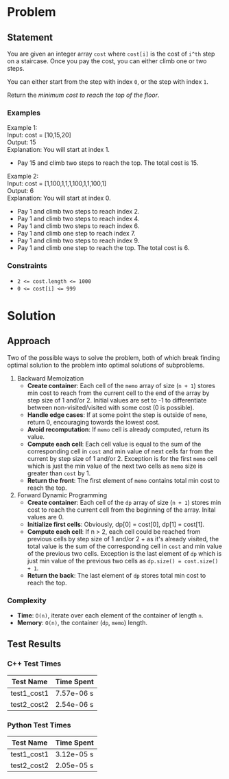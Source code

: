 # Problem

## Statement
You are given an integer array `cost` where `cost[i]` is the cost of `i^th` step on a staircase. Once you pay the cost, you can either climb one or two steps.

You can either start from the step with index `0`, or the step with index `1`.

Return the _minimum cost to reach the top of the floor_.

### Examples
Example 1: \
Input: cost = [10,15,20] \
Output: 15 \
Explanation: You will start at index 1.
- Pay 15 and climb two steps to reach the top.
The total cost is 15.

Example 2: \
Input: cost = [1,100,1,1,1,100,1,1,100,1] \
Output: 6 \
Explanation: You will start at index 0.
- Pay 1 and climb two steps to reach index 2.
- Pay 1 and climb two steps to reach index 4.
- Pay 1 and climb two steps to reach index 6.
- Pay 1 and climb one step to reach index 7.
- Pay 1 and climb two steps to reach index 9.
- Pay 1 and climb one step to reach the top.
The total cost is 6.


### Constraints
- `2 <= cost.length <= 1000`
- `0 <= cost[i] <= 999`


# Solution

## Approach
Two of the possible ways to solve the problem, both of which break finding optimal solution to the problem into optimal solutions of subproblems.
1. Backward Memoization
   - __Create container__: Each cell of the `memo` array of size (`n + 1`) stores min cost to reach from the current cell to the end of the array by step size of 1 and/or 2. Initial values are set to -1 to differentiate between non-visited/visited with some cost (0 is possible).
   - __Handle edge cases__: If at some point the step is outside of `memo`, return 0, encouraging towards the lowest cost.
   - __Avoid recomputation__: If `memo` cell is already computed, return its value.
   - __Compute each cell__: Each cell value is equal to the sum of the corresponding cell in `cost` and min value of next cells far from the current by step size of 1 and/or 2. Exception is for the first `memo` cell which is just the min value of the next two cells as `memo` size is greater than `cost` by 1.
   - __Return the front__: The first element of `memo` contains total min cost to reach the top.
2. Forward Dynamic Programming
   - __Create container__: Each cell of the `dp` array of size (`n + 1`) stores min cost to reach the current cell from the beginning of the array. Inital values are 0.
   - __Initialize first cells__: Obviously, dp[0] = cost[0], dp[1] = cost[1].
   - __Compute each cell__: If n > 2, each cell could be reached from previous cells by step size of 1 and/or 2 + as it's already visited, the total value is the sum of the corresponding cell in `cost` and min value of the previous two cells. Exception is the last element of `dp` which is just min value of the previous two cells as `dp.size() = cost.size() + 1`.
   - __Return the back__: The last element of `dp` stores total min cost to reach the top.

### Complexity
- __Time__: `O(n)`, iterate over each element of the container of length `n`.
- __Memory__: `O(n)`, the container (`dp`, `memo`) length.

## Test Results

### C++ Test Times
| Test Name | Time Spent |
| --- | --- |
| test1_cost1 | 7.57e-06 s |
| test2_cost2 | 2.54e-06 s |

### Python Test Times
| Test Name | Time Spent |
| --- | --- |
| test1_cost1 | 3.12e-05 s |
| test2_cost2 | 2.05e-05 s |

